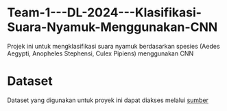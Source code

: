 # Team-1---DL-2024---Klasifikasi-Suara-Nyamuk-Menggunakan-CNN
Projek ini untuk mengklasifikasi suara nyamuk berdasarkan spesies (Aedes Aegypti, Anopheles Stephensi, Culex Pipiens) menggunakan CNN


# Dataset 

Dataset yang digunakan untuk proyek ini dapat diakses melalui [sumber](https://drive.google.com/drive/folders/109Spn_kf2DCFK1Xqb1f9K2w70kUPVaAj?usp=sharing )

